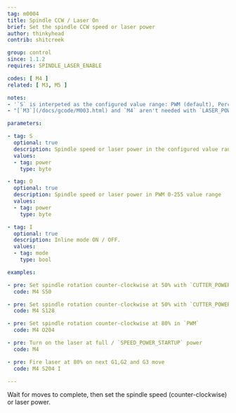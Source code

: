 ```yaml
---
tag: m0004
title: Spindle CCW / Laser On
brief: Set the spindle CCW speed or laser power
author: thinkyhead
contrib: shitcreek

group: control
since: 1.1.2
requires: SPINDLE_LASER_ENABLE

codes: [ M4 ]
related: [ M3, M5 ]

notes:
- '`S` is interpeted as the configured value range: PWM (default), Percentage, or RPM. (See `CUTTER_POWER_UNIT`)'
- "[`M3`](/docs/gcode/M003.html) and `M4` aren't needed with `LASER_POWER_INLINE` and `LASER_MOVE_POWER` enabled. Power is set directly in [`G1`](/docs/gcode/G000-G001.html)…[`G5`](/docs/gcode/G005.html)"

parameters:

- tag: S
  optional: true
  description: Spindle speed or laser power in the configured value range (see `CUTTER_POWER_UNIT`). (PWM 0-255 by default)
  values:
  - tag: power
    type: byte

- tag: O
  optional: true
  description: Spindle speed or laser power in PWM 0-255 value range
  values:
  - tag: power
    type: byte

- tag: I
  optional: true
  description: Inline mode ON / OFF.
  values:
  - tag: mode
    type: bool

examples:

- pre: Set spindle rotation counter-clockwise at 50% with `CUTTER_POWER_UNIT` set to `PERCENT`
  code: M4 S50

- pre: Set spindle rotation counter-clockwise at 50% with `CUTTER_POWER_UNIT` set to `PWM`
  code: M4 S128

- pre: Set spindle rotation counter-clockwise at 80% in `PWM`
  code: M4 O204

- pre: Turn on the laser at full / `SPEED_POWER_STARTUP` power
  code: M4

- pre: Fire laser at 80% on next G1,G2 and G3 move
  code: M4 S204 I

---
```


Wait for moves to complete, then set the spindle speed (counter-clockwise) or laser power.
